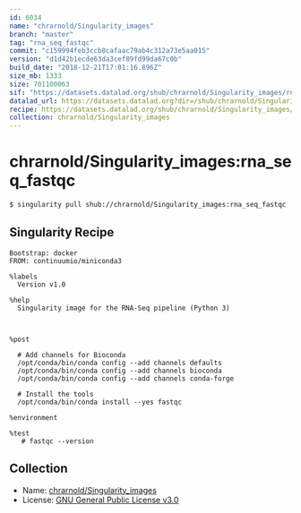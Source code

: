 ```yaml
---
id: 6034
name: "chrarnold/Singularity_images"
branch: "master"
tag: "rna_seq_fastqc"
commit: "c159994feb3ccb8cafaac79ab4c312a73e5aa015"
version: "d1d42b1ecde63da3cef89fd99da67c0b"
build_date: "2018-12-21T17:01:16.896Z"
size_mb: 1333
size: 701100063
sif: "https://datasets.datalad.org/shub/chrarnold/Singularity_images/rna_seq_fastqc/2018-12-21-c159994f-d1d42b1e/d1d42b1ecde63da3cef89fd99da67c0b.simg"
datalad_url: https://datasets.datalad.org?dir=/shub/chrarnold/Singularity_images/rna_seq_fastqc/2018-12-21-c159994f-d1d42b1e/
recipe: https://datasets.datalad.org/shub/chrarnold/Singularity_images/rna_seq_fastqc/2018-12-21-c159994f-d1d42b1e/Singularity
collection: chrarnold/Singularity_images
---
```


# chrarnold/Singularity_images:rna_seq_fastqc

```bash
$ singularity pull shub://chrarnold/Singularity_images:rna_seq_fastqc
```

## Singularity Recipe

```singularity
Bootstrap: docker
FROM: continuumio/miniconda3

%labels
  Version v1.0

%help
  Singularity image for the RNA-Seq pipeline (Python 3)



%post

  # Add channels for Bioconda
  /opt/conda/bin/conda config --add channels defaults
  /opt/conda/bin/conda config --add channels bioconda
  /opt/conda/bin/conda config --add channels conda-forge

  # Install the tools
  /opt/conda/bin/conda install --yes fastqc

%environment

%test
   # fastqc --version
```

## Collection

 - Name: [chrarnold/Singularity_images](https://github.com/chrarnold/Singularity_images)
 - License: [GNU General Public License v3.0](https://api.github.com/licenses/gpl-3.0)

